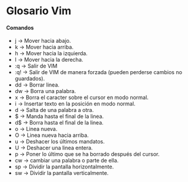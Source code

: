 
# Glosario Vim

#### Comandos
* j -> Mover hacia abajo.
* k -> Mover hacia arriba.
* h -> Mover hacia la izquierda.
* l -> Mover hacia la derecha.
* :q -> Salir de VIM
* :q! -> Salir de VIM de manera forzada (pueden perderse cambios no guardados).
* dd -> Borrar linea.
* dw -> Borra una palabra.
* x -> Borra el caracter sobre el cursor en modo normal.
* i -> Insertar texto en la posición en modo normal.
* d -> Salta de una palabra a otra.
* $ -> Manda hasta el final de la linea.
* d$ -> Borra hasta el final de la linea.
* o -> Linea nueva.
* O -> Linea nueva hacia arriba.
* u -> Deshacer los últimos mandatos.
* U -> Deshacer una linea entera.
* p -> Poner lo último que se ha borrado después del cursor.
* cw -> cambiar una palabra o parte de ella.
* sp -> Dividir la pantalla horizontalmente.
* sw -> Dividir la pantalla verticalmente.
